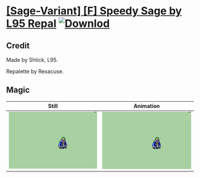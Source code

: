 # [\[Sage-Variant\] \[F\] Speedy Sage by L95 Repal](./) [![Downlod](https://img.shields.io/badge/Download--red?style=social&logo=github)](https://minhaskamal.github.io/DownGit/#/home?url=https://github.com/Klokinator/FE-Repo/tree/main/Battle%20Animations%2FMagi%20-%20Nature-Type%2F%5BSage-Variant%5D%20%5BF%5D%20Speedy%20Sage%20by%20L95%20Repal%2F6.%20Magic)

## Credit

Made by Shtick, L95.

Repalette by Rexacuse.

## Magic

| Still | Animation |
| :---: | :-------: |
| ![Magic still](./Magic_000.png) | ![Magic animation](./Magic.gif) |

